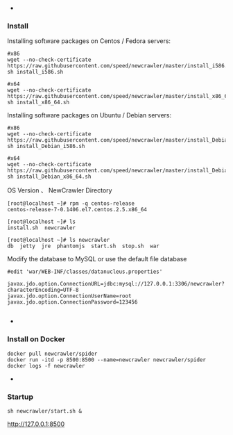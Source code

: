 
* 
### Install

Installing software packages on Centos / Fedora servers:
```
#x86
wget --no-check-certificate https://raw.githubusercontent.com/speed/newcrawler/master/install_i586.sh
sh install_i586.sh

#x64
wget --no-check-certificate https://raw.githubusercontent.com/speed/newcrawler/master/install_x86_64.sh
sh install_x86_64.sh
```

Installing software packages on Ubuntu / Debian servers:
```
#x86
wget --no-check-certificate https://raw.githubusercontent.com/speed/newcrawler/master/install_Debian_i586.sh
sh install_Debian_i586.sh

#x64
wget --no-check-certificate https://raw.githubusercontent.com/speed/newcrawler/master/install_Debian_x86_64.sh
sh install_Debian_x86_64.sh
```


OS Version 、 NewCrawler Directory
```	
[root@localhost ~]# rpm -q centos-release
centos-release-7-0.1406.el7.centos.2.5.x86_64

[root@localhost ~]# ls
install.sh  newcrawler

[root@localhost ~]# ls newcrawler
db  jetty  jre  phantomjs  start.sh  stop.sh  war
```

Modify the database to MySQL or use the default file database

```
#edit 'war/WEB-INF/classes/datanucleus.properties'
	
javax.jdo.option.ConnectionURL=jdbc:mysql://127.0.0.1:3306/newcrawler?characterEncoding=UTF-8
javax.jdo.option.ConnectionUserName=root
javax.jdo.option.ConnectionPassword=123456
	
```

* 
### Install on Docker

```
docker pull newcrawler/spider
docker run -itd -p 8500:8500 --name=newcrawler newcrawler/spider
docker logs -f newcrawler
```

	
* 
### Startup

```
sh newcrawler/start.sh &
```
http://127.0.0.1:8500 
